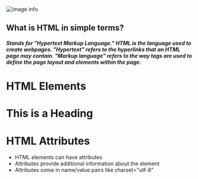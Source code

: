 ![image info](https://codebrainer.azureedge.net/images/what-is-html.jpg)


## What is HTML in simple terms?
##### Stands for "Hypertext Markup Language." HTML is the language used to create webpages. "Hypertext" refers to the hyperlinks that an HTML page may contain. "Markup language" refers to the way tags are used to define the page layout and elements within the page.

# HTML Elements

## <h1>This is a Heading</h1>

# HTML Attributes

- HTML elements can have attributes
- Attributes provide additional information about the element
- Attributes come in name/value pairs like charset="utf-8"




